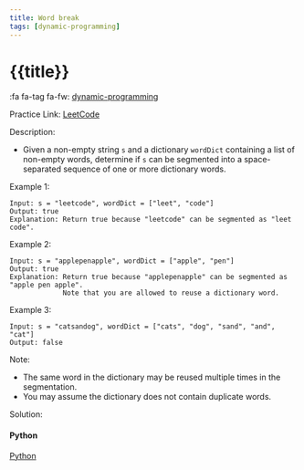 ```yaml
---
title: Word break
tags: [dynamic-programming]
---
```


# {{title}}

:fa fa-tag fa-fw: [dynamic-programming]({{tagspath}}/dynamic-programming)

Practice Link: [LeetCode](https://leetcode.com/problems/word-break/)

Description:

- Given a non-empty string `s` and a dictionary `wordDict` containing a list of non-empty words, determine if `s` can be segmented into a space-separated sequence of one or more dictionary words.

Example 1:

```text
Input: s = "leetcode", wordDict = ["leet", "code"]
Output: true
Explanation: Return true because "leetcode" can be segmented as "leet code".
```

Example 2:

```text
Input: s = "applepenapple", wordDict = ["apple", "pen"]
Output: true
Explanation: Return true because "applepenapple" can be segmented as "apple pen apple".
             Note that you are allowed to reuse a dictionary word.
```

Example 3:

```text
Input: s = "catsandog", wordDict = ["cats", "dog", "sand", "and", "cat"]
Output: false
```

Note:

- The same word in the dictionary may be reused multiple times in the segmentation.
- You may assume the dictionary does not contain duplicate words.

Solution:

<!-- tabs:start -->
#### **Python**

[Python](../pycode/dp/word-break.py ':include :type=code')
<!-- tabs:end -->
